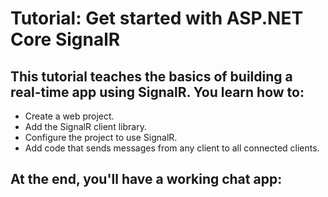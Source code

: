 # Tutorial: Get started with ASP.NET Core SignalR

<h2>This tutorial teaches the basics of building a real-time app using SignalR. You learn how to:</h2>
<ul>
    <li>Create a web project.</li>
    <li>Add the SignalR client library.</li>
    <li>Configure the project to use SignalR.</li>
    <li>Add code that sends messages from any client to all connected clients.</li>
</ul>
<h2>At the end, you'll have a working chat app:</h2>
